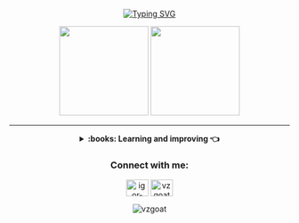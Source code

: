 <p align="center">
    <a href="https://git.io/typing-svg">
        <img src="https://readme-typing-svg.demolab.com?font=Fira+Code&weight=600&size=25&pause=1000&color=ffffff&center=true&width=600&height=40&lines=Hey+Yo!+I'm+Igor+Vasconcellos!" alt="Typing SVG">
    </a>
</p>

<div align="center">
  <img height="160em" src="https://github-readme-stats-sigma-five.vercel.app/api?username=vzgoat&show_icons=true&theme=tokyonight&include_all_commits=true&count_private=true"/>
  <img height="160Em" src="https://github-readme-stats-sigma-five.vercel.app/api/top-langs/?username=vzgoat&layout=compact&langs_count=16&theme=tokyonight"/>
  
</div>
  
<div align="center">
<hr/>
<details><summary><strong>:books: Learning and improving 👈</strong></summary>

<p>
### 💻 Front-End Skills: 

<img src="https://cdn.jsdelivr.net/gh/devicons/devicon@latest/icons/html5/html5-original.svg" alt="HTML5" widtf="40" height="40" style="max-width: 100%; margin: 0 2px;"/> </img>
<img src="https://cdn.jsdelivr.net/gh/devicons/devicon@latest/icons/css3/css3-original.svg" alt="CSS3" widtf="40" height="40" style="max-width: 100%; margin: 0 2px;"/> </img>
<img src="https://cdn.jsdelivr.net/gh/devicons/devicon@latest/icons/javascript/javascript-original.svg" alt="JavaScript" widtf="40" height="40" style="max-width: 100%; margin: 0 2px;"/> </img>
   
### 💻 Back-End Skills: 

<img src="https://cdn.jsdelivr.net/gh/devicons/devicon@latest/icons/java/java-original.svg" alt="Java" widtf="40" height="40" style="max-width: 100%; margin: 0 2px;"/> </img>
<img src="https://cdn.jsdelivr.net/gh/devicons/devicon@latest/icons/python/python-original.svg" alt="Python" widtf="40" height="40" style="max-width: 100%; margin: 0 2px;"/> </img>
<img src="https://cdn.jsdelivr.net/gh/devicons/devicon@latest/icons/mysql/mysql-original.svg" alt="MySQL" widtf="40" height="40" style="max-width: 100%; margin: 0 2px;"/> </img>
<img src="https://cdn.jsdelivr.net/gh/devicons/devicon@latest/icons/c/c-original.svg" alt="C" widtf="40" height="40" style="max-width: 100%; margin: 0 2px;"/> </img>

### 💻 Design e Prototyping Skills: 

<img src="https://cdn.jsdelivr.net/gh/devicons/devicon@latest/icons/aftereffects/aftereffects-original.svg" alt="Adobe After Effects" widtf="40" height="40" style="max-width: 100%; margin: 0 2px;"/> </img>
<img src="https://cdn.jsdelivr.net/gh/devicons/devicon@latest/icons/photoshop/photoshop-original.svg" alt="Adobe Photoshop" widtf="40" height="40" style="max-width: 100%; margin: 0 2px;"/> </img>
<img src="https://cdn.jsdelivr.net/gh/devicons/devicon@latest/icons/figma/figma-original.svg" alt="Figma" widtf="40" height="40" style="max-width: 100%; margin: 0 2px;"/> </img>

</p>

</details>

### Connect with me:
  <a href="https://linkedin.com/in/igor-vasconcellos" target="blank"><img align="center" src="https://raw.githubusercontent.com/rahuldkjain/github-profile-readme-generator/master/src/images/icons/Social/linked-in-alt.svg" alt="igor-vasconcellos" height="30" width="40" /></a>
  <a href="https://instagram.com/igorvscw" target="blank"><img align="center" src="https://raw.githubusercontent.com/rahuldkjain/github-profile-readme-generator/master/src/images/icons/Social/instagram.svg" alt="vzgoat" height="30" width="40" /></a>
  </p>

<p><img src="https://komarev.com/ghpvc/?username=vzgoat&style=flat-square&color=blueviolet" alt="vzgoat"/></p>
